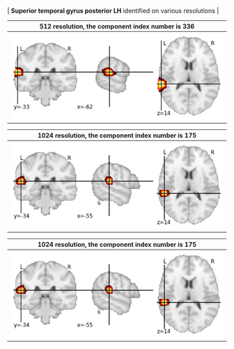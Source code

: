 


| **Superior temporal gyrus posterior LH** identified on various resolutions |

| 512 resolution, the component index number is 336|  
|:---:|  
| ![Component 512](../512/final/336.jpg "From component 512: Superior temporal gyrus posterior LH") |

| 1024 resolution, the component index number is 175|  
|:---:|  
| ![Component 1024](../1024/final/175.jpg "From component 1024: Superior temporal gyrus posterior LH") |

| 1024 resolution, the component index number is 175|  
|:---:|  
| ![Component 1024](../1024/final/175.jpg "From component 1024: Superior temporal gyrus posterior LH") |